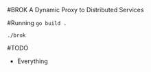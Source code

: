 #BROK
A Dynamic Proxy to Distributed Services

#Running
`
 go build .
`

`
./brok
`

#TODO
* Everything
